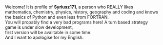 Welcome! It is profile of ****Syriusz171****,
a person who REALLY likes mathematics, chemistry, physics, history, geography and coding
and knows the basics of Python and even less from FORTRAN.  
You will propably find a very bad programs here!
A turn based strategy game is under slow development,  
first version will be avalitable in some time.  
And I want to apologise for my English.


<!---
Syriusz171/Syriusz171 is a ✨ special ✨ repository because its `README.md` (this file) appears on your GitHub profile.
You can click the Preview link to take a look at your changes.
--->
